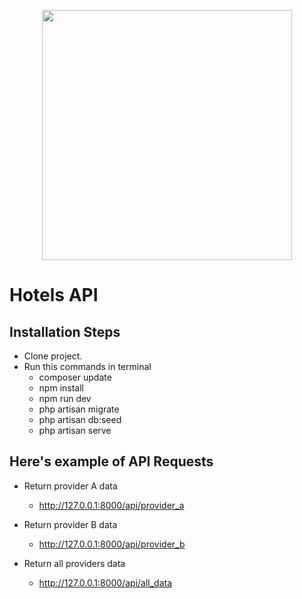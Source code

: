 <p align="center"><a href="https://laravel.com" target="_blank"><img src="https://raw.githubusercontent.com/laravel/art/master/logo-lockup/5%20SVG/2%20CMYK/1%20Full%20Color/laravel-logolockup-cmyk-red.svg" width="400"></a></p>

# Hotels API

## Installation Steps

-   Clone project.
-   Run this commands in terminal
    -   composer update
    -   npm install
    -   npm run dev
    -   php artisan migrate
    -   php artisan db:seed
    -   php artisan serve

## Here's example of API Requests

-   Return provider A data

    -   http://127.0.0.1:8000/api/provider_a

-   Return provider B data

    -   http://127.0.0.1:8000/api/provider_b

-   Return all providers data

    -   http://127.0.0.1:8000/api/all_data
